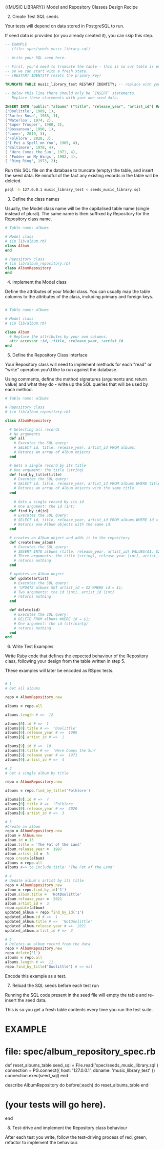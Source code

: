 {{MUSIC LIBRARY}} Model and Repository Classes Design Recipe

2. Create Test SQL seeds

Your tests will depend on data stored in PostgreSQL to run.

If seed data is provided (or you already created it), you can skip this step.

```sql
-- EXAMPLE
-- (file: spec/seeds_music_library.sql)

-- Write your SQL seed here. 

-- First, you'd need to truncate the table - this is so our table is emptied between each test run,
-- so we can start with a fresh state.
-- (RESTART IDENTITY resets the primary key)

TRUNCATE TABLE music_library_test RESTART IDENTITY; -- replace with your own table name.

-- Below this line there should only be `INSERT` statements.
-- Replace these statements with your own seed data.

INSERT INTO "public"."albums" ("title", "release_year", "artist_id") VALUES
('Doolittle', 1989, 1),
('Surfer Rosa', 1988, 1),
('Waterloo', 1974, 2),
('Super Trouper', 1980, 2),
('Bossanova', 1990, 1),
('Lover', 2019, 3),
('Folklore', 2020, 3),
('I Put a Spell on You', 1965, 4),
('Baltimore', 1978, 4),
( 'Here Comes the Sun', 1971, 4),
( 'Fodder on My Wings', 1982, 4),
( 'Ring Ring', 1973, 2);
```

Run this SQL file on the database to truncate (empty) the table, and insert the seed data. Be mindful of the fact any existing records in the table will be deleted.

```bash
psql -h 127.0.0.1 music_library_test < seeds_music_library.sql
```

3. Define the class names

Usually, the Model class name will be the capitalised table name (single instead of plural). The same name is then suffixed by Repository for the Repository class name.

```ruby
# Table name: albums

# Model class
# (in lib/album.rb)
class Album
end

# Repository class
# (in lib/album_repository.rb)
class AlbumRepository
end
```

4. Implement the Model class

Define the attributes of your Model class. You can usually map the table columns to the attributes of the class, including primary and foreign keys.

``` ruby

# Table name: albums

# Model class
# (in lib/album.rb)

class Album
  # Replace the attributes by your own columns.
  attr_accessor :id, :title, :release_year, :artist_id
end

```

5. Define the Repository Class interface

Your Repository class will need to implement methods for each "read" or "write" operation you'd like to run against the database.

Using comments, define the method signatures (arguments and return value) and what they do - write up the SQL queries that will be used by each method.

```ruby
# Table name: albums

# Repository class
# (in lib/album_repository.rb)

class AlbumRepository

  # Selecting all records
  # No arguments
  def all
    # Executes the SQL query:
    # SELECT id, title, release_year, artist_id FROM albums;
    # Returns an array of Album objects.
  end

  # Gets a single record by its title
  # One argument: the title (string)
  def find_by_title(title)
    # Executes the SQL query:
    # SELECT id, title, release_year, artist_id FROM albums WHERE title = $1;
    # Returns an array of Album objects with the same title.
  end
  
    # Gets a single record by its id
    # One argument: the id (int)
  def find_by_id(id)
    # Executes the SQL query:
    # SELECT id, title, release_year, artist_id FROM albums WHERE id = $1;
    # Returns one Album objects with the same id.    
  end

  # creates an Album object and adds it to the repository
  def create(new_album)
    # Executes the SQL query:
    # INSERT INTO albums (title, release_year, artist_id) VALUES($1, $2, $3);
    # Three arguments: the title (string), release_year (int), artist_id (int)
    # returns nothing
  end

  # updates an Album object
  def update(artist)
    # Executes the SQL query:   
    # 'UPDATE albums SET artist_id = $2 WHERE id = $1;
    # Two arguments: the id (int), artist_id (int)
    # returns nothing
  end

  def delete(id)
    # Executes the SQL query:
    # DELETE FROM albums WHERE id = $1;
    # One argument: the id (strinintg)
    # returns nothing
  end
end
```

6. Write Test Examples

Write Ruby code that defines the expected behaviour of the Repository class, following your design from the table written in step 5.

These examples will later be encoded as RSpec tests.

```ruby

# 1
# Get all albums

repo = AlbumRepository.new

albums = repo.all

albums.length # =>  12

albums[0].id # =>  1
albums[0].title # =>  'Doolittle'
albums[0].release_year # =>  1989
albums[0].artist_id # =>  1

albums[9].id # =>  10
albums[9].title # =>  'Here Comes the Sun'
albums[9].release_year # =>  1971
albums[9].artist_id # =>  4

# 2
# Get a single album by title

repo = AlbumRepository.new

albums = repo.find_by_title('Folklore')

albums[0].id # =>  7
albums[0].title # =>  'Folklore'
albums[0].release_year # =>  2020
albums[0].artist_id # =>  3

# 3
#Create an album
repo = AlbumRepository.new
album = Album.new
album.id = 13
album.title = 'The Fat of the Land'
album.release_year =  1997
album.artist_id =  5
repo.create(album)
albums = repo.all
albums #=> to include title: 'The Fat of the Land'

# 4 
# Update album's artist by its title
repo = AlbumRepository.new
album = repo.find_by_id('1')
album.album.title =  'NotDoolittle'
album.release_year =  2021
album.artist_id =  3
repo.update(album)
updated_album = repo.find_by_id('1')
updated_album.id # =>  1
updated_album.title # =>  'NotDoolittle'
updated_album.release_year # =>  2021
updated_album.artist_id # =>  3

# 5
# Deletes an album record from the data
repo = AlbumRepository.new
repo.delete('1')
albums = repo.all
albums.length # =>  11
repo.find_by_title('Doolittle') # => nil

```
Encode this example as a test.

7. Reload the SQL seeds before each test run

Running the SQL code present in the seed file will empty the table and re-insert the seed data.

This is so you get a fresh table contents every time you run the test suite.

# EXAMPLE

# file: spec/album_repository_spec.rb

def reset_albums_table
  seed_sql = File.read('spec/seeds_music_library.sql')
  connection = PG.connect({ host: '127.0.0.1', dbname: 'music_library_test' })
  connection.exec(seed_sql)
end

describe AlbumRepository do
  before(:each) do 
    reset_albums_table
  end

  # (your tests will go here).
end


8. Test-drive and implement the Repository class behaviour

After each test you write, follow the test-driving process of red, green, refactor to implement the behaviour.